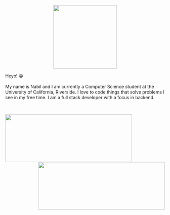 <p align="center">
  <img height="200" src="https://i.pinimg.com/originals/5e/78/af/5e78affab2547d678e4c5458dd931381.gif"/>
</p>

Heyo! 😁 
<br/><br/>
My name is Nabil and I am currently a Computer Science student at the University of California, Riverside. I love to code things that solve problems I see in my free time. I am a full stack developer with a focus in backend.  
<!-- Here you can see the languages I use the most!  
[![Top Langs](https://github-readme-stats.vercel.app/api/top-langs/?username=nabil-k&theme=tokyonight)](https://github.com/nabil-k/github-readme-stats) -->
<br/>

<p align="middle">
  <img align="left" width="400" height="150" src="https://github-readme-stats.vercel.app/api?username=nabil-k&show_icons=true&theme=tokyonight"/>
  <img align="right" width="400" height="150" src="https://github-readme-stats.vercel.app/api/top-langs/?username=anuraghazra&layout=compact&theme=tokyonight"/>
</p>


<!--
**nabil-k/nabil-k** is a ✨ _special_ ✨ repository because its `README.md` (this file) appears on your GitHub profile.
Here are some ideas to get you started:

- 🔭 I’m currently working on ...
- 🌱 I’m currently learning ...
- 👯 I’m looking to collaborate on ...
- 🤔 I’m looking for help with ...
- 💬 Ask me about ...
- 📫 How to reach me: ...
- 😄 Pronouns: ...
- ⚡ Fun fact: ...
-->
